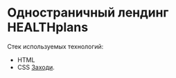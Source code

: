 # Одностраничный лендинг HEALTHplans

Стек используемых технологий:
* HTML
* CSS
[Заходи](https://dianaveselkina.github.io/HEALTHplans/).
